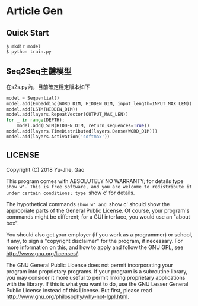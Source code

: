 # Article Gen

## Quick Start

```
$ mkdir model
$ python train.py
```

## Seq2Seq主體模型

在s2s.py內，目前確定穩定版本如下

```python
model = Sequential()
model.add(Embedding(WORD_DIM, HIDDEN_DIM, input_length=INPUT_MAX_LEN))
model.add(LSTM(HIDDEN_DIM))
model.add(layers.RepeatVector(OUTPUT_MAX_LEN))
for _ in range(DEPTH):
    model.add(LSTM(HIDDEN_DIM, return_sequences=True))
model.add(layers.TimeDistributed(layers.Dense(WORD_DIM)))
model.add(layers.Activation('softmax'))
```

## LICENSE

Copyright (C) 2018  Yu-Jhe, Gao

This program comes with ABSOLUTELY NO WARRANTY; for details type `show w'.
This is free software, and you are welcome to redistribute it under certain conditions; type `show c' for details.

The hypothetical commands `show w' and `show c' should show the appropriate
parts of the General Public License.  Of course, your program's commands
might be different; for a GUI interface, you would use an "about box".

You should also get your employer (if you work as a programmer) or school,
if any, to sign a "copyright disclaimer" for the program, if necessary.
For more information on this, and how to apply and follow the GNU GPL, see
<http://www.gnu.org/licenses/>.

The GNU General Public License does not permit incorporating your program
into proprietary programs.  If your program is a subroutine library, you
may consider it more useful to permit linking proprietary applications with
the library.  If this is what you want to do, use the GNU Lesser General
Public License instead of this License.  But first, please read
<http://www.gnu.org/philosophy/why-not-lgpl.html>.